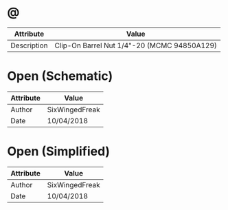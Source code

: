 # @
| Attribute | Value |
| ---  | ---     |
| Description | Clip-On Barrel Nut 1/4&quot;-20 (MCMC 94850A129) |
# Open (Schematic)
| Attribute | Value |
| ---  | ---     |
| Author | SixWingedFreak |
| Date | 10/04/2018 |
# Open (Simplified)
| Attribute | Value |
| ---  | ---     |
| Author | SixWingedFreak |
| Date | 10/04/2018 |
